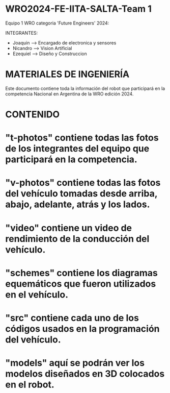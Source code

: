 # WRO2024-FE-IITA-SALTA-Team 1
Equipo 1 WRO categoria 'Future Engineers' 2024:

 INTEGRANTES:
* Joaquin --> Encargado de electronica y sensores 
* Nicandro --> Vision Artificial 
* Ezequiel --> Diseño y Construccion 

# MATERIALES DE INGENIERÍA
  Este documento contiene toda la información del robot que participará en la competencia Nacional en Argentina de la WRO edición 2024.

# CONTENIDO

# "t-photos" contiene todas las fotos de los integrantes del equipo que participará en la competencia.

# "v-photos" contiene todas las fotos del vehículo tomadas desde arriba, abajo, adelante, atrás y los lados.

# "video" contiene un video de rendimiento de la conducción del vehículo.

# "schemes" contiene los diagramas equemáticos que fueron utilizados en el vehículo.

# "src" contiene cada uno de los códigos usados en la programación del vehículo.

# "models" aquí se podrán ver los modelos diseñados en 3D colocados en el robot.










